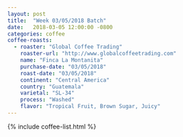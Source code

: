 ```yaml
---
layout: post
title:  "Week 03/05/2018 Batch"
date:   2018-03-05 12:00:00 -0800
categories: coffee
coffee-roasts:
  - roaster: "Global Coffee Trading"
    roaster-url: "http://www.globalcoffeetrading.com"
    name: "Finca La Montanita"
    purchase-date: "03/05/2018"
    roast-date: "03/05/2018"
    continent: "Central America"
    country: "Guatemala"
    varietal: "SL-34"
    process: "Washed"
    flavor: "Tropical Fruit, Brown Sugar, Juicy"
---
```


{% include coffee-list.html %}